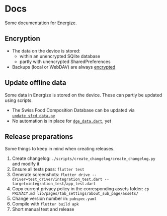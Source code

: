 # Docs

Some documentation for Energize.

## Encryption

- The data on the device is stored:
    - within an unencrypted SQlite database
    - partly with unencrypted SharedPreferences
- Backups (local or WebDAV) are always [encrypted](backup-encryption/README.md)

## Update offline data

Some data in Energize is stored on the device. These can partly be updated using scripts.

- The Swiss Food Composition Database can be updated via [`update_sfcd_data.py`](../scripts/update_sfcd_data/update_sfcd_data.py)
- No automation is in place for [`dge_data.dart`](../lib/services/micronutrients_recommendations/dge_data.dart), yet

## Release preparations

Some things to keep in mind when creating releases.

1. Create changelog: `./scripts/create_changelog/create_changelog.py` and modify it
2. Ensure all tests pass: `flutter test`
3. Generate screenshots: `flutter drive --driver=test_driver/integration_test.dart --target=integration_test/app_test.dart`
4. Copy current privacy policy in the corresponding assets folder: `cp PRIVACY.md lib/pages/tab_settings/about_sub_page/assets/`
5. Change version number in: `pubspec.yaml`
6. Compile with `flutter build apk`
7. Short manual test and release